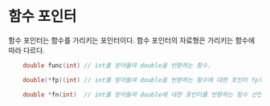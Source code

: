 # 함수 포인터

<p>함수 포인터는 함수를 가리키는 포인터이다. 함수 포인터의 자료형은 가리키는 함수에 따라 다르다.</p>

```c
    double func(int) // int를 받아들여 double을 반환하는 함수.
```
```c
    double(*fp)(int) // int를 받아들여 double을 반환하는 함수에 대한 포인터 fp의 선언.
```
```c
    double *fn(int)  // int를 받아들여 double에 대한 포인터를 반환하는 함수 선언   
```